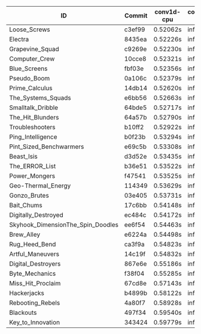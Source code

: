 |ID|Commit|conv1d-cpu|conv1d-gpu|DWSPConv2D-gpu|gemm-gpu|avg|
|-|-|-|-|-|-|-|
|Loose_Screws|c3ef99|0.52062s|infs|infs|4.82409s|infs|
|Electra|8435ea|0.52226s|infs|infs|4.64605s|infs|
|Grapevine_Squad|c9269e|0.52230s|infs|infs|4.86951s|infs|
|Computer_Crew|10cce8|0.52321s|infs|infs|4.95037s|infs|
|Blue_Screens|fbf03e|0.52356s|infs|infs|4.84378s|infs|
|Pseudo_Boom|0a106c|0.52379s|infs|infs|4.85757s|infs|
|Prime_Calculus|14db14|0.52620s|infs|infs|4.72173s|infs|
|The_Systems_Squads|e6bb56|0.52663s|infs|infs|4.75125s|infs|
|Smalltalk_Dribble|64bde5|0.52717s|infs|infs|4.95794s|infs|
|The_Hit_Blunders|64a57b|0.52790s|infs|infs|4.89312s|infs|
|Troubleshooters|b10ff2|0.52922s|infs|infs|4.75622s|infs|
|Ping_Intelligence|b0f23b|0.53294s|infs|infs|4.71480s|infs|
|Pint_Sized_Benchwarmers|e69c5b|0.53308s|infs|infs|4.76721s|infs|
|Beast_Isis|d3d52e|0.53435s|infs|infs|4.78611s|infs|
|The_ERROR_List|b36e51|0.53522s|infs|infs|4.78278s|infs|
|Power_Mongers|f47541|0.53525s|infs|infs|4.67394s|infs|
|Geo-Thermal_Energy|114349|0.53629s|infs|infs|4.74425s|infs|
|Gonzo_Brutes|03e405|0.53731s|infs|infs|4.87772s|infs|
|Bait_Chums|17c6bb|0.54148s|infs|infs|4.66401s|infs|
|Digitally_Destroyed|ec484c|0.54172s|infs|infs|4.71311s|infs|
|Skyhook_DimensionThe_Spin_Doodles|ee6f54|0.54463s|infs|infs|4.71054s|infs|
|Brew_Alley|e6224a|0.54498s|infs|infs|4.70455s|infs|
|Rug_Heed_Bend|ca3f9a|0.54823s|infs|infs|4.83417s|infs|
|Artful_Maneuvers|14c19f|0.54832s|infs|infs|4.79079s|infs|
|Digital_Destroyers|867e6e|0.55186s|infs|infs|4.87290s|infs|
|Byte_Mechanics|f38f04|0.55285s|infs|infs|4.86865s|infs|
|Miss_Hit_Proclaim|67cd8e|0.57143s|infs|infs|4.88964s|infs|
|Hackerjacks|b4899b|0.58122s|infs|infs|4.99966s|infs|
|Rebooting_Rebels|4a80f7|0.58928s|infs|infs|4.86197s|infs|
|Blackouts|497f34|0.59540s|infs|infs|4.98824s|infs|
|Key_to_Innovation|343424|0.59779s|infs|infs|4.87934s|infs|
